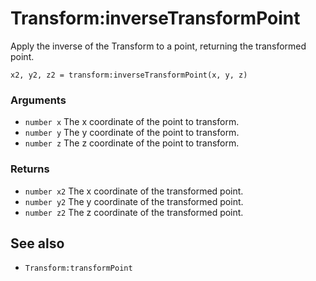 <!--
category: reference
-->

Transform:inverseTransformPoint
===

Apply the inverse of the Transform to a point, returning the transformed point.

    x2, y2, z2 = transform:inverseTransformPoint(x, y, z)

### Arguments

- `number x` The x coordinate of the point to transform.
- `number y` The y coordinate of the point to transform.
- `number z` The z coordinate of the point to transform.

### Returns

- `number x2` The x coordinate of the transformed point.
- `number y2` The y coordinate of the transformed point.
- `number z2` The z coordinate of the transformed point.

See also
---

- `Transform:transformPoint`
